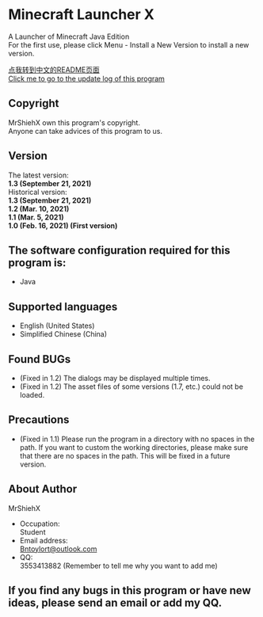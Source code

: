 # Minecraft Launcher X
A Launcher of Minecraft Java Edition<br/>
For the first use, please click Menu - Install a New Version to install a new version.<br/>

[点我转到中文的README页面](https://github.com/MrShieh-X/minecraft-launcher-x/blob/master/README-zh.md) <br/>
[Click me to go to the update log of this program](https://github.com/MrShieh-X/minecraft-launcher-x/blob/master/update_logs.md) <br/>

## Copyright
MrShiehX own this program's copyright.<br/>
Anyone can take advices of this program to us.

## Version
The latest version: <br/>
<b>1.3 (September 21, 2021)</b><br/>
Historical version: <br/>
<b>1.3 (September 21, 2021)</b><br/>
<b>1.2 (Mar. 10, 2021)</b><br/>
<b>1.1 (Mar. 5, 2021)</b><br/>
<b>1.0 (Feb. 16, 2021) (First version)</b><br/>

## The software configuration required for this program is:
* Java

## Supported languages
- English (United States)
- Simplified Chinese (China)

## Found BUGs
- (Fixed in 1.2) The dialogs may be displayed multiple times.
- (Fixed in 1.2) The asset files of some versions (1.7, etc.) could not be loaded.

## Precautions
- (Fixed in 1.1) Please run the program in a directory with no spaces in the path. If you want to custom the working directories, please make sure that there are no spaces in the path. This will be fixed in a future version.

## About Author
MrShiehX<br/>
- Occupation: <br/>
Student<br/>
- Email address: <br/>
Bntoylort@outlook.com<br/>
- QQ:<br/>
3553413882 (Remember to tell me why you want to add me)<br/>

## If you find any bugs in this program or have new ideas, please send an email or add my QQ.
